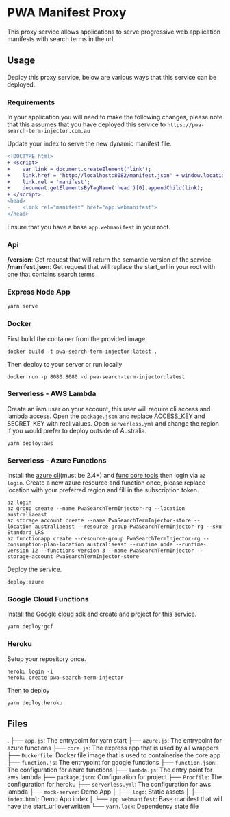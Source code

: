 # PWA Manifest Proxy

This proxy service allows applications to serve progressive web application manifests with search terms in the url.

## Usage

Deploy this proxy service, below are various ways that this service can be deployed.

### Requirements

In your application you will need to make the following changes, please note that this assumes that you have deployed this service to `https://pwa-search-term-injector.com.au`

Update your index to serve the new dynamic manifest file.

```diff
<!DOCTYPE html>
+ <script>
+    var link = document.createElement('link');
+    link.href = 'http://localhost:8082/manifest.json' + window.location.search;
+    link.rel = 'manifest';
+    document.getElementsByTagName('head')[0].appendChild(link);
+ </script>
<head>
-    <link rel="manifest" href="app.webmanifest">
</head>
```

Ensure that you have a base `app.webmanifest` in your root.

### Api

__/version__: Get request that will return the semantic version of the service
__/manifest.json__: Get request that will replace the start_url in your root with one that contains search terms

### Express Node App

```bash
yarn serve
```

### Docker

First build the container from the provided image.

```shell
docker build -t pwa-search-term-injector:latest .
```

Then deploy to your server or run locally

```shell
docker run -p 8080:8080 -d pwa-search-term-injector:latest
```

### Serverless - AWS Lambda

Create an iam user on your account, this user will require cli access and lambda access.
Open the `package.json` and replace ACCESS_KEY and SECRET_KEY with real values.
Open `serverless.yml` and change the region if you would prefer to deploy outside of Australia.

```shell
yarn deploy:aws
```

### Serverless - Azure Functions

Install the [azure cli](https://docs.microsoft.com/en-us/cli/azure/install-azure-cli)(must be 2.4+) and [func core tools](https://docs.microsoft.com/en-us/azure/azure-functions/functions-run-local#v2) then login via `az login`.
Create a new azure resource and function once, please replace location with your preferred region and fill in the subscription token.

```shell
az login
az group create --name PwaSearchTermInjector-rg --location australiaeast
az storage account create --name PwaSearchTermInjector-store --location australiaeast --resource-group PwaSearchTermInjector-rg --sku Standard_LRS
az functionapp create --resource-group PwaSearchTermInjector-rg --consumption-plan-location australiaeast --runtime node --runtime-version 12 --functions-version 3 --name PwaSearchTermInjector --storage-account PwaSearchTermInjector-store
```

Deploy the service.

```shell
deploy:azure
```

### Google Cloud Functions

Install the [Google cloud sdk](https://cloud.google.com/sdk/) and create and project for this service.

```shell
yarn deploy:gcf
```

### Heroku

Setup your repository once.

```shell
heroku login -i
heroku create pwa-search-term-injector
```

Then to deploy

```shell
yarn deploy:heroku
```

## Files

.
├── `app.js`: The entrypoint for yarn start
├── `azure.js`: The entrypoint for azure functions
├── `core.js`: The express app that is used by all wrappers
├── `Dockerfile`: Docker file image that is used to containerise the core app
├── `function.js`: The entrypoint for google functions
├── `function.json`: The configuration for azure functions
├── `lambda.js`: The entry point for aws lambda
├── `package.json`: Configuration for project
├── `Procfile`: The configuration for heroku
├── `serverless.yml`: The configuration for aws lambda
├── `mock-server`: Demo App
│   ├── `logo`: Static assets
│   ├── `index.html`: Demo App index
│   └── `app.webmanifest`: Base manifest that will have the start_url overwritten
└── `yarn.lock`: Dependency state file
